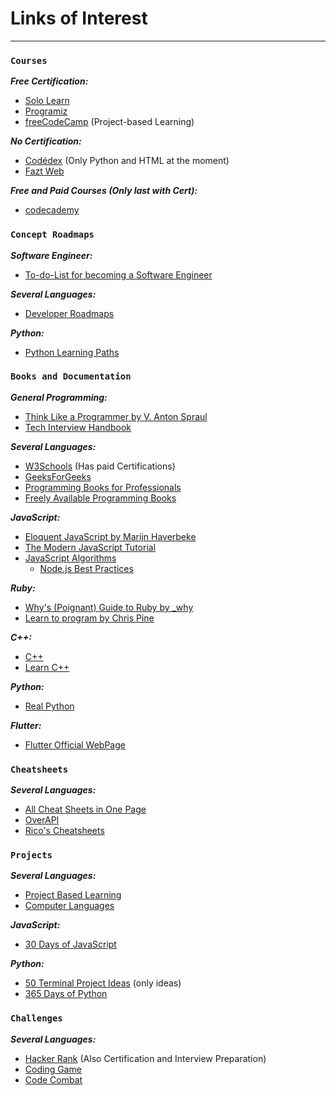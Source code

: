 # Links of Interest
---

### `Courses`

***Free Certification:***
- [Solo Learn](www.sololearn.com)
- [Programiz](www.programiz.com)
- [freeCodeCamp](www.freecodecamp.org) (Project-based Learning)

***No Certification:***
- [Codédex](www.codedex.io) (Only Python and HTML at the moment)
- [Fazt Web](www.faztweb.com)

***Free and Paid Courses (Only last with Cert):***
- [codecademy](www.codecademy.com)


### `Concept Roadmaps`
***Software Engineer:***
- [To-do-List for becoming a Software Engineer](https://github.com/jwasham/coding-interview-university)

***Several Languages:***
- [Developer Roadmaps](https://roadmap.sh)

***Python:***
- [Python Learning Paths](https://realpython.com/learning-paths/)


### `Books and Documentation`
***General Programming:***
- [Think Like a Programmer by V. Anton Spraul](http://www.r-5.org/files/books/computers/overviews/patterns/V_Anton_Spraul-Think_Like_a_Programmer-EN.pdf)
- [Tech Interview Handbook](https://www.techinterviewhandbook.org)

***Several Languages:***
- [W3Schools](www.w3schools.com) (Has paid Certifications)
- [GeeksForGeeks](www.geeksforgeeks.org)
- [Programming Books for Professionals](https://books.goalkicker.com)
- [Freely Available Programming Books](https://github.com/EbookFoundation/free-programming-books)

***JavaScript:***
- [Eloquent JavaScript by Marijn Haverbeke](eloquentjavascript.net)
- [The Modern JavaScript Tutorial](javascript.info)
- [JavaScript Algorithms](https://github.com/trekhleb/javascript-algorithms)
    - [Node.js Best Practices](https://github.com/goldbergyoni/nodebestpractices)

***Ruby:***
- [Why's (Poignant) Guide to Ruby by _why](https://poignant.guide)
- [Learn to program by Chris Pine](https://pine.fm/LearnToProgram/)

***C++:***
- [C++](cplusplus.com)
- [Learn C++](learncpp.com)

***Python:***
- [Real Python](realpython.com)

***Flutter:***
- [Flutter Official WebPage](flutter.dev)


### `Cheatsheets`
***Several Languages:***
- [All Cheat Sheets in One Page](http://www.cheat-sheets.org)
- [OverAPI](https://overapi.com)
- [Rico's Cheatsheets](https://devhints.io)


### `Projects`
***Several Languages:***
- [Project Based Learning](https://github.com/practical-tutorials/project-based-learning)
- [Computer Languages](clcoding.com)

***JavaScript:***
- [30 Days of JavaScript](javascript30.com)

***Python:***
- [50 Terminal Project Ideas](https://www.codedex.io/projects/50-terminal-project-ideas-using-python) (only ideas)
- [365 Days of Python](https://www.youtube.com/playlist?list=PLeLGx0BaYD6Zr_3ReRhyZHLoO35uEVmcJ)


### `Challenges`
***Several Languages:***
- [Hacker Rank](hackerrank.com) (Also Certification and Interview Preparation)
- [Coding Game](codingame.com)
- [Code Combat](https://codecombat.com)